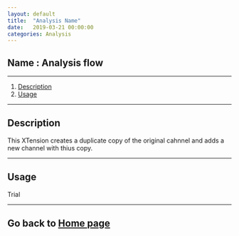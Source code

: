```yaml
---
layout: default
title:  "Analysis Name"
date:   2019-03-21 00:00:00
categories: Analysis
---
```


Name : Analysis flow
---

---

01. [Description](#description)
02. [Usage](#usage)

---

Description
---

This XTension creates a duplicate copy of the original cahnnel and adds a new channel with thius copy.

---

Usage
---

Trial

---

Go back to [Home page][go-back-to-home]
---

[go-back-to-home]: https://cvbi.github.io/python-XTensions